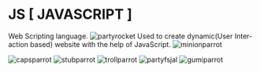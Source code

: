 # JS [ JAVASCRIPT ]
Web Scripting language.
![partyrocket](https://user-images.githubusercontent.com/87434010/221391858-8d7996bd-4510-4822-a577-538c57bdde39.gif)
Used to create dynamic(User Inter-action based) website with the help of JavaScript.
![minionparrot](https://user-images.githubusercontent.com/87434010/221391811-203d354a-85d5-453e-855c-cd93396efa69.gif)

![capsparrot](https://user-images.githubusercontent.com/87434010/221391898-ca227fd8-97d0-4de1-a9fe-86ec56adcdca.gif)
![stubparrot](https://user-images.githubusercontent.com/87434010/221391905-7b0a9e5d-0024-4ade-baf2-db9aa6a6547f.gif)
![trollparrot](https://user-images.githubusercontent.com/87434010/221391910-68c2cb5e-a251-436e-9306-ae5619471622.gif)
![partyfsjal](https://user-images.githubusercontent.com/87434010/221391917-f2d7c0a1-37b2-4a5e-97e5-ffc2c7a0e148.gif)
![gumiparrot](https://user-images.githubusercontent.com/87434010/221391920-d7f79340-99c5-43e2-a1c6-90f24af700f2.gif)
